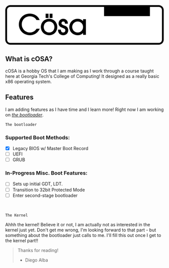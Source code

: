 <div style="text-align: center;">
    <img src="documentation/images/cosa-banner.png">
</div>

## What is cOSA?

cOSA is a hobby OS that I am making as I work through a course taught here at Georgia Tech's College of Computing! It designed as a really basic x86 operating system.

## Features

I am adding features as I have time and I learn more! Right now I am working on <em>[the bootloader](https://github.com/DAlba-sudo/cosa/blob/main/bootblock/boot.S)</em>. 

```asm
The bootloader
```

### Supported Boot Methods:

- [x] Legacy BIOS w/ Master Boot Record
- [ ] UEFI
- [ ] GRUB

### In-Progress Misc. Boot Features:
 
- [ ] Sets up initial GDT, LDT.
- [ ] Transition to 32bit Protected Mode
- [ ] Enter second-stage bootloader 

<br>

```
The Kernel
```
Ahhh the kernel! Believe it or not, I am actually not as interested in the kernel just yet. Don't get me wrong, I'm looking forward to that part - but something about the bootloader just calls to me. I'll fill this out once I get to the kernel part!!

> Thanks for reading!
> - Diego Alba
